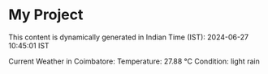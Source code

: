 # My Project

This content is dynamically generated in Indian Time (IST): 2024-06-27 10:45:01 IST


Current Weather in Coimbatore:
Temperature: 27.88 °C
Condition: light rain
